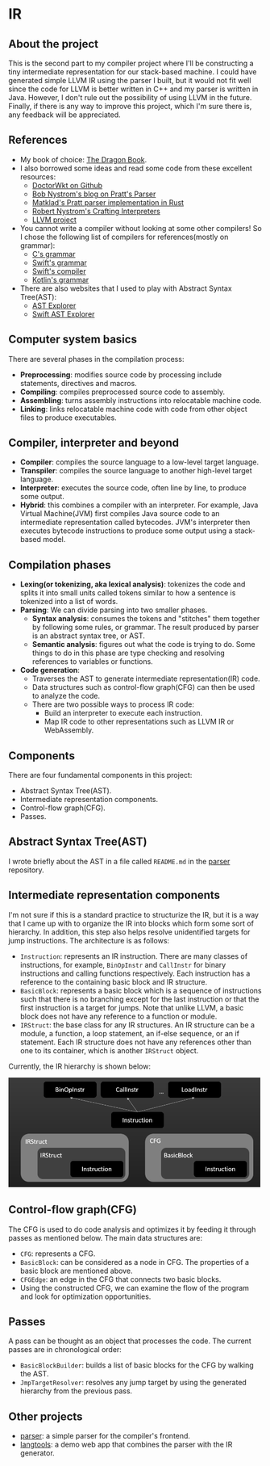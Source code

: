 # IR

## About the project

This is the second part to my compiler project where I'll be constructing a tiny intermediate representation for our
stack-based machine. I could have generated simple LLVM IR using the parser I built, but it would not fit well since
the code for LLVM is better written in C++ and my parser is written in Java. However, I don't rule out the possibility
of using LLVM in the future. Finally, if there is any way to improve this project, which I'm sure there is, any feedback
will be appreciated.

## References

* My book of
  choice: [The Dragon Book](https://www.amazon.com/Compilers-Principles-Techniques-Tools-2nd/dp/0321486811).
* I also borrowed some ideas and read some code from these excellent resources:
    * [DoctorWkt on Github](https://github.com/DoctorWkt/acwj)
    * [Bob Nystrom's blog on Pratt's Parser](https://journal.stuffwithstuff.com/2011/03/19/pratt-parsers-expression-parsing-made-easy/)
    * [Matklad's Pratt parser implementation in Rust](https://matklad.github.io/2020/04/13/simple-but-powerful-pratt-parsing.html)
    * [Robert Nystrom's Crafting Interpreters](https://craftinginterpreters.com/)
    * [LLVM project](https://llvm.org/)
* You cannot write a compiler without looking at some other compilers! So I chose the following list of compilers for
  references(mostly on grammar):
    * [C's grammar](https://learn.microsoft.com/en-us/cpp/c-language/c-language-syntax-summary?view=msvc-170)
    * [Swift's grammar](https://docs.swift.org/swift-book/documentation/the-swift-programming-language/summaryofthegrammar#app-top)
    * [Swift's compiler](https://www.swift.org/swift-compiler/)
    * [Kotlin's grammar](https://kotlinlang.org/docs/reference/grammar.html)
* There are also websites that I used to play with Abstract Syntax Tree(AST):
    * [AST Explorer](https://astexplorer.net/)
    * [Swift AST Explorer](https://swift-ast-explorer.com/)

## Computer system basics

There are several phases in the compilation process:

* **Preprocessing**: modifies source code by processing include statements, directives and macros.
* **Compiling**: compiles preprocessed source code to assembly.
* **Assembling**: turns assembly instructions into relocatable machine code.
* **Linking**: links relocatable machine code with code from other object files to produce executables.

## Compiler, interpreter and beyond

* **Compiler**: compiles the source language to a low-level target language.
* **Transpiler**: compiles the source language to another high-level target language.
* **Interpreter**: executes the source code, often line by line, to produce some output.
* **Hybrid**: this combines a compiler with an interpreter. For example, Java Virtual Machine(JVM) first compiles Java
  source code to an intermediate representation called bytecodes. JVM's interpreter then executes bytecode instructions
  to produce some output using a stack-based model.

## Compilation phases

* **Lexing(or tokenizing, aka lexical analysis)**: tokenizes the code and splits it into small units called
  tokens similar to how a sentence is tokenized into a list of words.
* **Parsing**: We can divide parsing into two smaller phases.
    * **Syntax analysis**: consumes the tokens and "stitches" them together by following some rules, or
      grammar. The result produced by parser is an abstract syntax tree, or AST.
    * **Semantic analysis**: figures out what the code is trying to do. Some things to do in this phase are
      type checking and resolving references to variables or functions.
* **Code generation**:
    * Traverses the AST to generate intermediate representation(IR) code.
    * Data structures such as control-flow graph(CFG) can then be used to analyze the code.
    * There are two possible ways to process IR code:
        * Build an interpreter to execute each instruction.
        * Map IR code to other representations such as LLVM IR or WebAssembly.

## Components

There are four fundamental components in this project:

* Abstract Syntax Tree(AST).
* Intermediate representation components.
* Control-flow graph(CFG).
* Passes.

## Abstract Syntax Tree(AST)

I wrote briefly about the AST in a file called `README.md` in the [parser](https://github.com/dashluu/parser)
repository.

## Intermediate representation components

I'm not sure if this is a standard practice to structurize the IR, but it is a way that I came up with to organize the
IR into blocks which form some sort of hierarchy. In addition, this step also helps resolve unidentified targets for
jump instructions. The architecture is as follows:

* `Instruction`: represents an IR instruction. There are many classes of instructions, for example, `BinOpInstr` and
  `CallInstr` for binary instructions and calling functions respectively. Each instruction has a reference to the
  containing basic block and IR structure.
* `BasicBlock`: represents a basic block which is a sequence of instructions such that there is no branching except for
  the last instruction or that the first instruction is a target for jumps. Note that unlike LLVM, a basic block does
  not have any reference to a function or module.
* `IRStruct`: the base class for any IR structures. An IR structure can be a module, a function, a loop statement,
  an if-else sequence, or an if statement. Each IR structure does not have any references other than one to its
  container, which is another `IRStruct` object.

Currently, the IR hierarchy is shown below:

<img src="ir_hierarchy.png" alt="IR structure" width="500" />

## Control-flow graph(CFG)

The CFG is used to do code analysis and optimizes it by feeding it through passes as mentioned below. The main data
structures are:

* `CFG`: represents a CFG.
* `BasicBlock`: can be considered as a node in CFG. The properties of a basic block are mentioned above.
* `CFGEdge`: an edge in the CFG that connects two basic blocks.
* Using the constructed CFG, we can examine the flow of the program and look for optimization opportunities.

## Passes

A pass can be thought as an object that processes the code. The current passes are in chronological order:

* `BasicBlockBuilder`: builds a list of basic blocks for the CFG by walking the AST.
* `JmpTargetResolver`: resolves any jump target by using the generated hierarchy from the previous pass.

## Other projects

* [parser](https://github.com/dashluu/parser): a simple parser for the compiler's frontend.
* [langtools](https://github.com/dashluu/langtools): a demo web app that combines the parser with the IR generator.